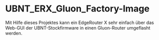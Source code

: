 # UBNT_ERX_Gluon_Factory-Image
Mit Hilfe dieses Projektes kann ein EdgeRouter X sehr einfach über das Web-GUI der UBNT-Stockfirmware in einen Gluon-Router umgeflasht werden.
